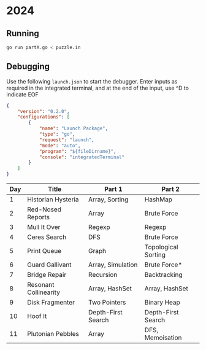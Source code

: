 # 2024

## Running

```sh
go run partX.go < puzzle.in
```

## Debugging

Use the following `launch.json` to start the debugger. Enter inputs as required in the integrated terminal, and at the end of the input, use ^D to indicate EOF

```json
{
    "version": "0.2.0",
    "configurations": [
        {
            "name": "Launch Package",
            "type": "go",
            "request": "launch",
            "mode": "auto",
            "program": "${fileDirname}",
            "console": "integratedTerminal"
        }
    ]
}
```

| Day | Title                 | Part 1             | Part 2              |
| --- | --------------------- | ------------------ | ------------------- |
| 1   | Historian Hysteria    | Array, Sorting     | HashMap             |
| 2   | Red-Nosed Reports     | Array              | Brute Force         |
| 3   | Mull It Over          | Regexp             | Regexp              |
| 4   | Ceres Search          | DFS                | Brute Force         |
| 5   | Print Queue           | Graph              | Topological Sorting |
| 6   | Guard Gallivant       | Array, Simulation  | Brute Force*        |
| 7   | Bridge Repair         | Recursion          | Backtracking        |
| 8   | Resonant Collinearity | Array, HashSet     | Array, HashSet      |
| 9   | Disk Fragmenter       | Two Pointers       | Binary Heap         |
| 10  | Hoof It               | Depth-First Search | Depth-First Search  |
| 11  | Plutonian Pebbles     | Array              | DFS, Memoisation    |
